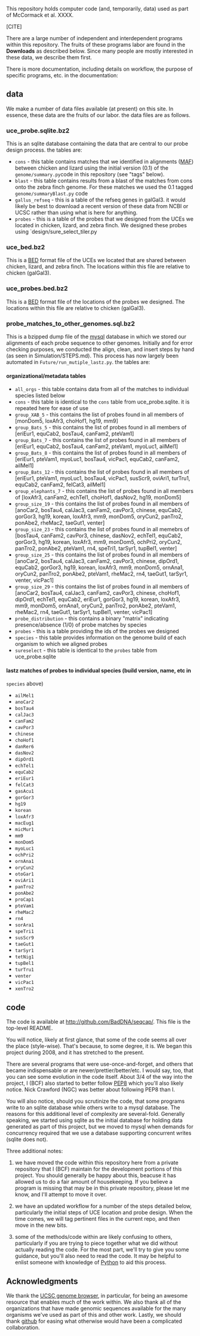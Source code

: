 This repository holds computer code (and, temporarily, data) used as part of
McCormack et al. XXXX.

[CITE]

There are a large number of independent and interdependent programs within this
repository.  The fruits of these programs labor are found in the **Downloads**
as described below.  Since many people are mostly interested in these data, we
describe them first.

There is more documentation, including details on workflow, the purpose of
specific programs, etc. in the documentation:  []()

## data

We make a number of data files available (at present) on this site.  In
essence, these data are the fruits of our labor.  the data files are as
follows.

### uce_probe.sqlite.bz2

This is an sqlite database containing the data that are central to our probe
design process.  the tables are:

* `cons` - this table contains matches that we identified in alignments
  ([MAF](http://genome.ucsc.edu/FAQ/FAQformat#format5)) between chicken and
  lizard using the initial version (0.1) of the `genome/summary.py`code in this
  repository (see "tags" below).
* `blast` - this table contains results from a blast of the matches from cons
  onto the zebra finch genome.  For these matches we used the 0.1 tagged
  `genome/summaryBlast.py` code
* `gallus_refseq` - this is a table of the refseq genes in galGal3.  it would
  likely be best to download a recent version of these data from NCBI or UCSC
  rather than using what is here for anything.
* `probes` - this is a table of the probes that we designed from the UCEs we
  located in chicken, lizard, and zebra finch.  We designed these probes using
  `design/sure_select_tiler.py

### uce_bed.bz2

This is a [BED](http://genome.ucsc.edu/FAQ/FAQformat#format1) format file of
the UCEs we located that are shared between chicken, lizard, and zebra finch.
The locations within this file are relative to chicken (galGal3).

### uce_probes.bed.bz2

This is a [BED](http://genome.ucsc.edu/FAQ/FAQformat#format1) format file of
the locations of the probes we designed.  The locations within this file are
relative to chicken (galGal3).

### probe_matches_to_other_genomes.sql.bz2

This is a bzipped dump file of the [mysql](http://www.mysql.com/) database in
which we stored our alignments of each probe sequence to other genomes.
Initially and for error checking purposes, we conducted the align, clean, and
insert steps by hand (as seen in Simulation/STEPS.md).  This process has now
largely been automated in `Future/run_mutiple_lastz.py`.  the tables are:

#### organizational/metadata tables

* `all_orgs` - this table contains data from all of the matches to individual
  species listed below
* `cons` - this table is identical to the `cons` table from uce_probe.sqlite.  it
  is repeated here for ease of use
* `group_XAB_5` - this contains the list of probes found in all members of
  [monDom5, loxAfr3, choHof1, hg19, mm9]
* `group_Bats_5` - this contains the list of probes found in all members of
  [eriEur1, equCab2, bosTau4, canFam2, pteVam1]
* `group_Bats_7` - this contains the list of probes found in all members of
  [eriEur1, equCab2, bosTau4, canFam2, pteVam1, myoLuc1, ailMel1]
* `group_Bats_8` - this contains the list of probes found in all members of
  [eriEur1, pteVam1, myoLuc1, bosTau4, vicPac1, equCab2, canFam2, ailMel1]
* `group_Bats_12` - this contains the list of probes found in all members of
  [eriEur1, pteVam1, myoLuc1, bosTau4, vicPac1, susScr9, oviAri1, turTru1,
  equCab2, canFam2, felCat3, ailMel1]
* `group_elephants_7` - this contains the list of probes found in all members of
  [loxAfr3,  canFam2,  echTel1,  choHof1,  dasNov2,  hg19, monDom5]
* `group_size_19` - this contains the list of probes found in all members of
  [anoCar2, bosTau4, calJac3, canFam2, cavPor3, chinese, equCab2, gorGor3,
  hg19, korean, loxAfr3, mm9, monDom5, oryCun2, panTro2, ponAbe2, rheMac2,
  taeGut1, venter]
* `group_size_23` - this contains the list of probes found in all memebrs of
  [bosTau4, canFam2, cavPor3, chinese, dasNov2, echTel1, equCab2, gorGor3,
  hg19, korean, loxAfr3, mm9, monDom5, ochPri2, oryCun2, panTro2, ponAbe2,
  pteVam1, rn4, speTri1, tarSyr1, tupBel1, venter]
* `group_size_25` - this contains the list of probes found in all members of
  [anoCar2, bosTau4, calJac3, canFam2, cavPor3, chinese, dipOrd1, equCab2,
  gorGor3, hg19, korean, loxAfr3, mm9, monDom5, ornAna1, oryCun2, panTro2,
  ponAbe2, pteVam1, rheMac2, rn4, taeGut1, tarSyr1, venter, vicPac1]
* `group_size_29` - this contains the list of probes found in all members of
  [anoCar2, bosTau4, calJac3, canFam2, cavPor3, chinese, choHof1, dipOrd1,
  echTel1, equCab2, eriEur1, gorGor3, hg19, korean, loxAfr3, mm9, monDom5,
  ornAna1, oryCun2, panTro2, ponAbe2, pteVam1, rheMac2, rn4, taeGut1, tarSyr1,
  tupBel1, venter, vicPac1]
* `probe_distribution` - this contains a binary "matrix" indicating
  presence/absence (1/0) of probe matches by species
* `probes` - this is a table providing the ids of the probes we designed
* `species` - this table provides information on the genome build of each
  organism to which we aligned probes
* `sureselect` - this table is identical to the `probes` table from
  uce_probe.sqlite

#### lastz matches of probes to individual species (build version, name, etc in
`species` above)

* `ailMel1`
* `anoCar2`
* `bosTau4`
* `calJac3`
* `canFam2`
* `cavPor3`
* `chinese`
* `choHof1`
* `danRer6`
* `dasNov2`
* `dipOrd1`
* `echTel1`
* `equCab2`
* `eriEur1`
* `felCat3`
* `gasAcu1`
* `gorGor3`
* `hg19`
* `korean`
* `loxAfr3`
* `macEug1`
* `micMur1`
* `mm9`
* `monDom5`
* `myoLuc1`
* `ochPri2`
* `ornAna1`
* `oryCun2`
* `otoGar1`
* `oviAri1`
* `panTro2`
* `ponAbe2`
* `proCap1`
* `pteVam1`
* `rheMac2`
* `rn4`
* `sorAra1`
* `speTri1`
* `susScr9`
* `taeGut1`
* `tarSyr1`
* `tetNig1`
* `tupBel1`
* `turTru1`
* `venter`
* `vicPac1`
* `xenTro2`

## code

The code is available at http://github.com/BadDNA/seqcap/.  This file is the
top-level README.

You will notice, likely at first glance, that some of the code seems all over
the place (style-wise).  That's because, to some degree, it is.  We began this
project during 2008, and it has stretched to the present.

There are several programs that were use-once-and-forget, and others that
became indispensable or are newer/prettier/better/etc. I would say, too, that
you can see some evolution in the code itself.  About 3/4 of the way into the
project, I (BCF) also started to better follow
[PEP8](http://www.python.org/dev/peps/pep-0008/) which you'll also likely
notice.  Nick Crawford (NGC) was better about following PEP8 than I.

You will also notice, should you scrutinize the code, that some programs write
to an sqlite database while others write to a mysql database.  The reasons for
this additional level of complexity are several-fold.  Generally speaking, we
started using sqlite as the initial database for holding data generated as
part of this project, but we moved to mysql when demands for concurrency
required that we use a database supporting concurrent writes (sqlite does
not).

Three additional notes:  

1. we have moved the code within this repository here from a private repository
   that I (BCF) maintain for the development portions of this project.  You
   should generally be happy about this, beacuse it has allowed us to do
   a fair amount of housekeeping.  If you believe a program is missing that
   may be in this private repository, please let me know, and I'll attempt to
   move it over.

2. we have an updated workflow for a number of the steps detailed below,
   particularly the initial steps of UCE location and probe design.  When the
   time comes, we will tag pertinent files in the current repo, and then move
   in the new bits.

3. some of the methods/code within are likely confusing to others, particularly
   if you are trying to piece together what we did without actually reading the
   code.  For the most part, we'll try to give you some guidance, but
   you'll also need to read the code.  It may be helpful to enlist someone
   with knowledge of [Python](http://www.python.org) to aid this process.


## Acknowledgments

We thank the [UCSC genome browser](http://genome.ucsc.edu), in particular, for
being an awesome resource that enables much of the work within.  We also thank
all of the organizations that have made genomic sequences available for the
many organisms we've used as part of this and other work.  Lastly, we should thank
[github](http://github.com) for easing what otherwise would have been a complicated
collaboration. 
